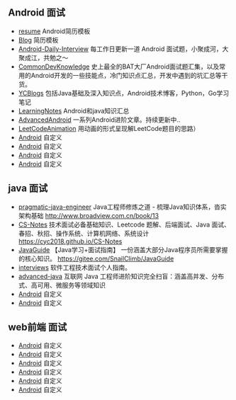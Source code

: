 ## Android 面试
- [resume](https://github.com/Blankj/resume)  Android简历模板
- [Blog](https://github.com/pramper/Blog)  简历模板
- [Android-Daily-Interview](https://github.com/Moosphan/Android-Daily-Interview)  每工作日更新一道 Android 面试题，小聚成河，大聚成江，共勉之～
- [CommonDevKnowledge](https://github.com/AweiLoveAndroid/CommonDevKnowledge)   史上最全的BAT大厂Android面试题汇集，以及常用的Android开发的一些技能点，冷门知识点汇总，开发中遇到的坑汇总等干货。
- [YCBlogs](https://github.com/yangchong211/YCBlogs)  包括Java基础及深入知识点，Android技术博客，Python，Go学习笔记
- [LearningNotes](https://github.com/francistao/LearningNotes)  Android和java知识汇总
- [AdvancedAndroid](https://github.com/SusionSuc/AdvancedAndroid)  一系列Android进阶文章。持续更新中..
- [LeetCodeAnimation](https://github.com/MisterBooo/LeetCodeAnimation)  用动画的形式呈现解LeetCode题目的思路）
- [Android](xxxxx)  自定义
- [Android](xxxxx)  自定义
- [Android](xxxxx)  自定义
- [Android](xxxxx)  自定义
## java 面试
- [pragmatic-java-engineer](https://github.com/superhj1987/pragmatic-java-engineer)  Java工程师修炼之道 - 梳理Java知识体系，沓实架构基础 http://www.broadview.com.cn/book/13
- [CS-Notes](https://github.com/CyC2018/CS-Notes)   技术面试必备基础知识、Leetcode 题解、后端面试、Java 面试、春招、秋招、操作系统、计算机网络、系统设计 https://cyc2018.github.io/CS-Notes
- [JavaGuide](https://github.com/Snailclimb/JavaGuide)  【Java学习+面试指南】 一份涵盖大部分Java程序员所需要掌握的核心知识。 https://gitee.com/SnailClimb/JavaGuide
- [interviews](https://github.com/kdn251/interviews/blob/master/README-zh-cn.md)  软件工程技术面试个人指南。
- [advanced-java](https://github.com/doocs/advanced-java)   互联网 Java 工程师进阶知识完全扫盲：涵盖高并发、分布式、高可用、微服务等领域知识
- [Android](xxxxx)  自定义
- [Android](xxxxx)  自定义

## web前端 面试
- [Android](xxxxx)  自定义
- [Android](xxxxx)  自定义
- [Android](xxxxx)  自定义
- [Android](xxxxx)  自定义
- [Android](xxxxx)  自定义
- [Android](xxxxx)  自定义